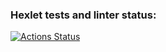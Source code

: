 ### Hexlet tests and linter status:
[![Actions Status](https://github.com/belygit/python-project-lvl1/workflows/hexlet-check/badge.svg)](https://github.com/belygit/python-project-lvl1/actions)